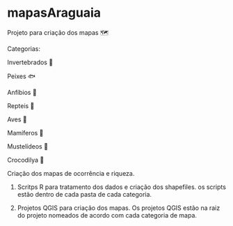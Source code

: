 # mapasAraguaia



Projeto para criação dos mapas 🗺️


  Categorias:
  
  Invertebrados 🐌
  
  Peixes 🐟
  
  Anfíbios 🐸
  
  Repteis 🦎
  
  Aves 🦤
  
  Mamíferos 🦝
  
  Mustelídeos 🦦
  
  Crocodilya 🐊


Criação dos mapas de ocorrência e riqueza.


1) Scritps R para tratamento dos dados e criação dos shapefiles. os scripts estão dentro de cada pasta de cada categoria.

2) Projetos QGIS para criação dos mapas. Os projetos QGIS estão na raiz do projeto nomeados de acordo com cada categoria de mapa.
